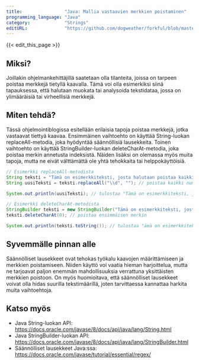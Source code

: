 ```yaml
---
title:                "Java: Mallia vastaavien merkkien poistaminen"
programming_language: "Java"
category:             "Strings"
editURL:              "https://github.com/dogweather/forkful/blob/master/content/fi/java/deleting-characters-matching-a-pattern.md"
---
```


{{< edit_this_page >}}

## Miksi?

Joillakin ohjelmankehittäjillä saatetaan olla tilanteita, joissa on tarpeen poistaa merkkejä tietyllä kaavalla. Tämä voi olla esimerkiksi siinä tapauksessa, että halutaan muokata tai analysoida tekstidataa, jossa on ylimääräisiä tai virheellisiä merkkejä.

## Miten tehdä?

Tässä ohjelmointiblogissa esitellään erilaisia tapoja poistaa merkkejä, jotka vastaavat tiettyä kaavaa. Ensimmäinen vaihtoehto on käyttää String-luokan replaceAll-metodia, joka hyödyntää säännöllisiä lausekkeita. Toinen vaihtoehto on käyttää StringBuilder-luokan deleteCharAt-metodia, joka poistaa merkin annetusta indeksistä. Näiden lisäksi on olemassa myös muita tapoja, mutta ne eivät välttämättä ole yhtä tehokkaita tai helppokäyttöisiä.

```Java 
// Esimerkki replaceAll-metodista 
String teksti = "Tämä on esimerkkiteksti, josta halutaan poistaa kaikki numerot 12345";
String uusiTeksti = teksti.replaceAll("\\d", ""); // poistaa kaikki numerot

System.out.println(uusiTeksti); // tulostaa "Tämä on esimerkkiteksti, josta halutaan poistaa kaikki numerot"

// Esimerkki deleteCharAt-metodista
StringBuilder teksti = new StringBuilder("Tämä on esimerkkiteksti, josta halutaan poistaa ensimmäinen merkki");
teksti.deleteCharAt(0); // poistaa ensimmäisen merkin

System.out.println(teksti.toString()); // tulostaa "ämä on esimerkkiteksti, josta halutaan poistaa ensimmäinen merkki"
```

## Syvemmälle pinnan alle

Säännölliset lausekkeet ovat tehokas työkalu kaavojen määrittämiseen ja merkkien poistamiseen. Niiden käyttö voi vaatia hieman harjoittelua, mutta ne tarjoavat paljon enemmän mahdollisuuksia verrattuna yksittäisten merkkien poistoon. On myös huomioitava, että säännölliset lausekkeet voivat olla hidas suurilla tekstimäärillä, joten tarvittaessa kannattaa harkita muita vaihtoehtoja.

## Katso myös

- Java String-luokan API: https://docs.oracle.com/javase/8/docs/api/java/lang/String.html
- Java StringBuilder-luokan API: https://docs.oracle.com/javase/8/docs/api/java/lang/StringBuilder.html
- Säännölliset lausekkeet Java:ssa: https://docs.oracle.com/javase/tutorial/essential/regex/